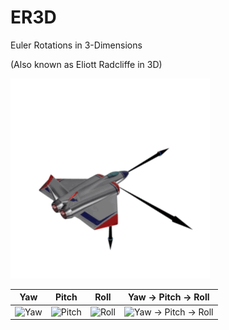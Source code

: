 # ER3D

Euler Rotations in 3-Dimensions

(Also known as Eliott Radcliffe in 3D)

![Screen Grab From iOS](assets/er3d.gif)

| Yaw                    | Pitch                      | Roll                     | Yaw → Pitch → Roll                             |
|------------------------|----------------------------|--------------------------|------------------------------------------------|
| ![Yaw](assets/yaw.gif) | ![Pitch](assets/pitch.gif) | ![Roll](assets/roll.gif) | ![Yaw → Pitch → Roll](assets/yawPitchRoll.gif) |
